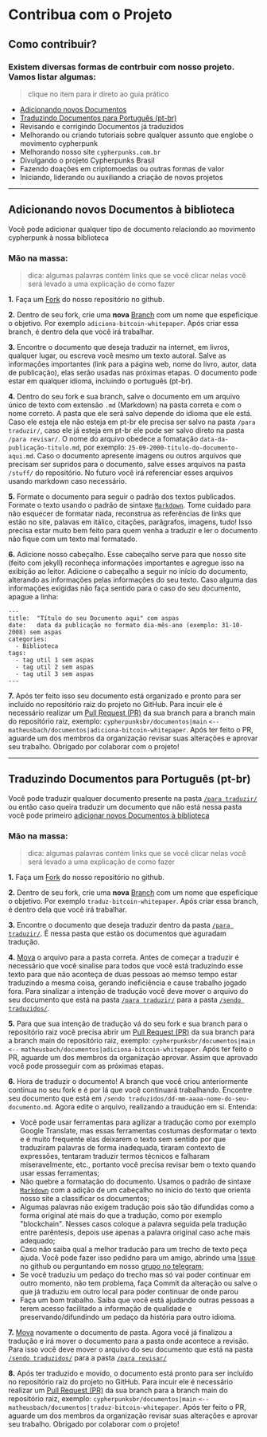 # Contribua com o Projeto

## Como contribuir?

### Existem diversas formas de contrbuir com nosso projeto. Vamos listar algumas:
> clique no item para ir direto ao guia prático

- [Adicionando novos Documentos](#add-new-docs)
- [Traduzindo Documentos para Português (pt-br)](#translate-docs-ptbr)
- Revisando e corrigindo Documentos já traduzidos
- Melhorando ou criando tutoriais sobre qualquer assunto que englobe o movimento cypherpunk
- Melhorando nosso site ```cypherpunks.com.br```
- Divulgando o projeto Cypherpunks Brasil
- Fazendo doações em criptomoedas ou outras formas de valor
- Iniciando, liderando ou auxiliando a criação de novos projetos

---

<div id='add-new-docs'/>

## Adicionando novos Documentos à biblioteca

Você pode adicionar qualquer tipo de documento relaciondo ao movimento cypherpunk à nossa biblioteca

### Mão na massa:
> dica: algumas palavras contém links que se você clicar nelas você será levado a uma explicação de como fazer

**1.** Faça um [Fork](wiki/GITHUB-BROWSER.md#criando-um-fork) do nosso repositório no github.

**2.** Dentro de seu fork, crie uma **nova** [Branch](wiki/GITHUB-BROWSER.md#criando-uma-nova-branch) com um nome que espeficique o objetivo. Por exemplo ```adiciona-bitcoin-whitepaper```. Após criar essa branch, é dentro dela que você irá trabalhar.

**3.** Encontre o documento que deseja traduzir na internet, em livros, qualquer lugar, ou escreva você mesmo um texto autoral. Salve as informações importantes (link para a página web, nome do livro, autor, data de publicação), elas serão usadas nas próximas etapas.
O documento pode estar em qualquer idioma, incluindo o português (pt-br).

**4.** Dentro do seu fork e sua branch, salve o documento em um arquivo único de texto com extensão ```.md``` (Markdown) na pasta correta e com o nome correto. A pasta que ele será salvo depende do idioma que ele está. Caso ele esteja ele não esteja em pt-br ele precisa ser salvo na pasta ```/para traduzir/```, caso ele já esteja em pt-br ele pode ser salvo direto na pasta ```/para revisar/```. O nome do arquivo obedece a fomatação ```data-da-publicação-titulo.md```, por exemplo: ```25-09-2000-titulo-do-documento-aqui.md```. Caso o documento apresente imagens ou outros arquivos que precisam ser supridos para o documento, salve esses arquivos na pasta ```/stuff/``` do repositório. No futuro você irá referenciar esses arquivos usando markdown caso necessário.

**5.** Formate o documento para seguir o padrão dos textos publicados. Formate o texto usando o padrão de sintaxe [```Markdown```](luong-komorebi/Markdown-Tutorial/blob/master/README_pt-BR.md). Tome cuidado para não esquecer de formatar nada, reconstrua as referências de links que estão no site, palavas em itálico, citações, parâgrafos, imagens, tudo! Isso precisa estar muito bem feito para quem venha a traduzir e ler o documento não fique com um texto mal formatado.

**6.** Adicione nosso cabeçalho. Esse cabeçalho serve para que nosso site (feito com jekyll) reconheça informações importantes e agregue isso na exibição ao leitor. Adicione o cabeçalho a seguir no início do documento, alterando as informações pelas informações do seu texto. Caso alguma das informações exigidas não faça sentido para o caso do seu documento, apague a linha:

```
---
title:  "Título do seu Documento aqui" com aspas
date:   data da publicação no formato dia-mês-ano (exemplo: 31-10-2008) sem aspas
categories:
  - Biblioteca
tags:
  - tag util 1 sem aspas
  - tag util 2 sem aspas
  - tag util 3 sem aspas
---
```

**7.** Após ter feito isso seu documento está organizado e pronto para ser incluído no repositório raiz do projeto no GitHub. Para incuir ele é necessário realizar um [Pull Request (PR)](wiki/GITHUB-BROWSER.md#criando-um-pull-request) da sua branch para a branch main do repositório raiz, exemplo: ```cypherpunksbr/documentos|main``` ```<--``` ```matheusbach/documentos|adiciona-bitcoin-whitepaper```. Após ter feito o PR, aguarde um dos membros da organização revisar suas alterações e aprovar seu trabalho. Obrigado por colaborar com o projeto!

---

<div id='translate-docs-ptbr'/>

## Traduzindo Documentos para Português (pt-br)

Você pode traduzir qualquer documento presente na pasta [```/para traduzir/```](para%20traduzir/) ou então caso queira traduzir um documento que não está nessa pasta você pode primeiro [adicionar novos Documentos à biblioteca](#add-new-docs)

### Mão na massa:
> dica: algumas palavras contém links que se você clicar nelas você será levado a uma explicação de como fazer

**1.** Faça um [Fork](wiki/GITHUB-BROWSER.md#criando-um-fork) do nosso repositório no github.

**2.** Dentro de seu fork, crie uma **nova** [Branch](wiki/GITHUB-BROWSER.md#criando-uma-nova-branch) com um nome que espeficique o objetivo. Por exemplo ```traduz-bitcoin-whitepaper```. Após criar essa branch, é dentro dela que você irá trabalhar.

**3.** Encontre o documento que deseja traduzir dentro da pasta [```/para traduzir/```](para%20traduzir/). É nessa pasta que estão os documentos que aguradam tradução.

**4.** [Mova](wiki/GITHUB-BROWSER.md#renomeando-e-movendo-arquivos) o arquivo para a pasta correta. Antes de começar a traduzir é necessário que você sinalise para todos que você está traduzindo esse texto para que não aconteça de duas pessoas ao memso tempo estar traduzindo a mesma coisa, gerando ineficiência e cause trabalho jogado fora. Para sinalizar a intenção de tradução você deve mover o arquivo do seu documento que está na pasta [```/para traduzir/```](para%20traduzir/) para a pasta [```/sendo traduzidos/```](sendo%20traduzidos/).

**5.** Para que sua intenção de tradução vá do seu fork e sua branch para o repositório raiz você precisa abrir um [Pull Request (PR)](wiki/GITHUB-BROWSER.md#criando-um-pull-request) da sua branch para a branch main do repositório raiz, exemplo: ```cypherpunksbr/documentos|main``` ```<--``` ```matheusbach/documentos|adiciona-bitcoin-whitepaper```. Após ter feito o PR, aguarde um dos membros da organização aprovar. Assim que aprovado você pode prosseguir com as próximas etapas.

**6.** Hora de traduzir o documento! A branch que você criou anteriormente continua no seu fork e é por lá que você continuará trabalhando. Encontre seu documento que está em ```/sendo traduzidos/dd-mm-aaaa-nome-do-seu-documento.md```. Agora edite o arquivo, realizando a traudução em si. Entenda:
- Você pode usar ferramentas para agilizar a tradução como por exemplo Google Translate, mas essas ferramentas costumas desformatar o texto e é muito frequente elas deixarem o texto sem sentido por que traduziram palavras de forma inadequada, tiraram contexto de expressões, tentaram traduzir termos técnicos e falharam miseravelmente, etc., portanto você precisa revisar bem o texto quando usar essas ferramentas;
- Não quebre a formatação do documento. Usamos o padrão de sintaxe [```Markdown```](luong-komorebi/Markdown-Tutorial/blob/master/README_pt-BR.md) com a adição de um cabeçalho no inicio do texto que orienta nosso site a classificar os documentos;
- Algumas palavras não exigem tradução pois são tão difundidas como a forma original até mais do que a tradução, como por exemplo "blockchain". Nesses casos coloque a palavra seguida pela tradução entre parêntesis, depois use apenas a palavra original caso ache mais adequado;
- Caso não saiba qual a melhor traducão para um trecho de texto peça ajuda. Você pode fazer isso pedidno para um amigo, abrindo uma [Issue](wiki/GITHUB-BROWSER.md#abrindo-uma-issue) no github ou perguntando em nosso [grupo no telegram](https://t.me/criptologia);
- Se você traduziu um pedaço do trecho mas só vai poder continuar em outro momento, não tem problema, faça Commit da alteração ou salve o que já traduziu em outro local para poder continuar de onde parou
- Faça um bom trabalho. Saiba que você está ajudando outras pessoas a terem acesso facilitado a informação de qualidade e preservando/difundindo um pedaço da história para outro idioma.

**7.** [Mova](wiki/GITHUB-BROWSER.md#renomeando-e-movendo-arquivos) novamente o documento de pasta. Agora você já finalizou a tradução e irá mover o documento para a pasta onde acontece a revisão. Para isso você deve mover o arquivo do seu documento que está na pasta [```/sendo traduzidos/```](sendo%20traduzidos/) para a pasta [```/para revisar/```](para%20revisar/)

**8.** Após ter traduzido e movido, o documento está pronto para ser incluído no repositório raiz do projeto no GitHub. Para incuir ele é necessário realizar um [Pull Request (PR)](wiki/GITHUB-BROWSER.md#criando-um-pull-request) da sua branch para a branch main do repositório raiz, exemplo: ```cypherpunksbr/documentos|main``` ```<--``` ```matheusbach/documentos|traduz-bitcoin-whitepaper```. Após ter feito o PR, aguarde um dos membros da organização revisar suas alterações e aprovar seu trabalho. Obrigado por colaborar com o projeto!